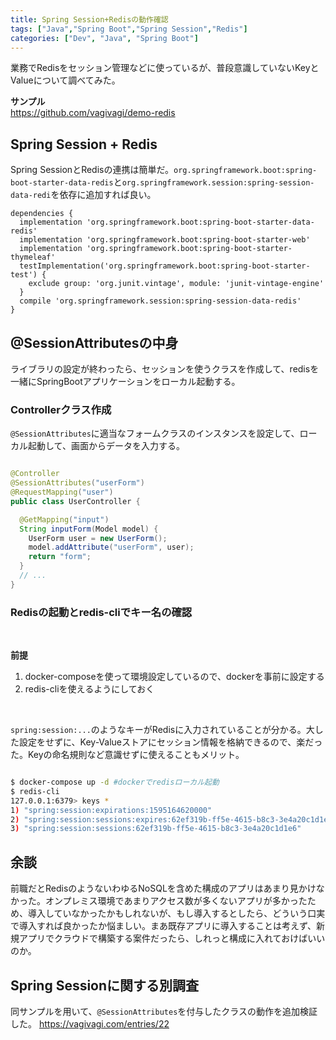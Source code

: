 ```yaml
---
title: Spring Session+Redisの動作確認
tags: ["Java","Spring Boot","Spring Session","Redis"]
categories: ["Dev", "Java", "Spring Boot"]
---
```


業務でRedisをセッション管理などに使っているが、普段意識していないKeyとValueについて調べてみた。

__サンプル__  
https://github.com/vagivagi/demo-redis

## Spring Session + Redis

Spring SessionとRedisの連携は簡単だ。`org.springframework.boot:spring-boot-starter-data-redis`と`org.springframework.session:spring-session-data-redi`を依存に追加すれば良い。

``` Gradle
dependencies {
  implementation 'org.springframework.boot:spring-boot-starter-data-redis'
  implementation 'org.springframework.boot:spring-boot-starter-web'
  implementation 'org.springframework.boot:spring-boot-starter-thymeleaf'
  testImplementation('org.springframework.boot:spring-boot-starter-test') {
    exclude group: 'org.junit.vintage', module: 'junit-vintage-engine'
  }
  compile 'org.springframework.session:spring-session-data-redis'
}
```

## @SessionAttributesの中身

ライブラリの設定が終わったら、セッションを使うクラスを作成して、redisを一緒にSpringBootアプリケーションをローカル起動する。

### Controllerクラス作成

`@SessionAttributes`に適当なフォームクラスのインスタンスを設定して、ローカル起動して、画面からデータを入力する。

``` Java

@Controller
@SessionAttributes("userForm")
@RequestMapping("user")
public class UserController {

  @GetMapping("input")
  String inputForm(Model model) {
    UserForm user = new UserForm();
    model.addAttribute("userForm", user);
    return "form";
  }
  // ...
}
```

### Redisの起動とredis-cliでキー名の確認
<br>

__前提__  
1. docker-composeを使って環境設定しているので、dockerを事前に設定する
2. redis-cliを使えるようにしておく
<br>

`spring:session:...`のようなキーがRedisに入力されていることが分かる。大した設定をせずに、Key-Valueストアにセッション情報を格納できるので、楽だった。Keyの命名規則など意識せずに使えることもメリット。

``` bash

$ docker-compose up -d #dockerでredisローカル起動
$ redis-cli
127.0.0.1:6379> keys *
1) "spring:session:expirations:1595164620000"
2) "spring:session:sessions:expires:62ef319b-ff5e-4615-b8c3-3e4a20c1d1e6"
3) "spring:session:sessions:62ef319b-ff5e-4615-b8c3-3e4a20c1d1e6"
```

## 余談
前職だとRedisのようないわゆるNoSQLを含めた構成のアプリはあまり見かけなかった。オンプレミス環境であまりアクセス数が多くないアプリが多かったため、導入していなかったかもしれないが、もし導入するとしたら、どういう口実で導入すれば良かったか悩ましい。まあ既存アプリに導入することは考えず、新規アプリでクラウドで構築する案件だったら、しれっと構成に入れておけばいいのか。

## Spring Sessionに関する別調査

同サンプルを用いて、`@SessionAttributes`を付与したクラスの動作を追加検証した。
https://vagivagi.com/entries/22
